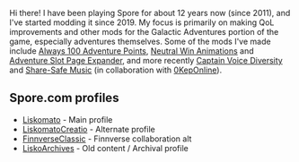 Hi there! I have been playing Spore for about 12 years now (since 2011), and I've started modding it since 2019. My focus is primarily on making QoL improvements and other mods for the Galactic Adventures portion of the game, especially adventures themselves. Some of the mods I've made include [Always 100 Adventure Points](https://github.com/Liskomato/Spore-Always100AdventurePoints), [Neutral Win Animations](https://github.com/Liskomato/Spore-NeutralWinAnimations) and [Adventure Slot Page Expander](https://github.com/Liskomato/Spore-AdventureSlotPageExpander), and more recently [Captain Voice Diversity](https://github.com/Liskomato/Spore-CaptainVoiceDiversity) and [Share-Safe Music](https://github.com/Liskomato/Spore-ShareSafeMusic) (in collaboration with [0KepOnline](https://github.com/0KepOnline)).

## Spore.com profiles
* [Liskomato](http://www.spore.com/view/myspore/Liskomato) - Main profile
* [LiskomatoCreatio](http://www.spore.com/view/myspore/LiskomatoCreatio) - Alternate profile
* [FinnverseClassic](http://www.spore.com/view/myspore/FinnverseClassic) - Finnverse collaboration alt
* [LiskoArchives](http://www.spore.com/view/myspore/LiskoArchives) - Old content / Archival profile
